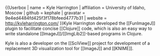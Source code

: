 {{Userbox
| name = Kyle Harrington
| affiliation = University of Idaho, Moscow
| github = kephale
| gravatar = 9e4ed4484fd425f3f178bfeed4777b31
| website = http://kyleharrington.com/
}}Kyle Harrington developed the [[FunImageJ]] plugin to facilitate concise [[Clojure]] code, which is also an easy way to write standalone [[ImageJ]]/[[ImgLib2]]-based programs in Clojure.

Kyle is also a developer on the [[SciView]] project for development of a replacement 3D visualization tool for [[ImageJ]] and [[KNIME]].
